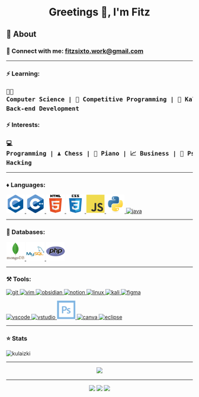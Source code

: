 <h1 align="center"> 
   Greetings 👋, I'm Fitz
</h1>

## 💬 About

### 📧 Connect with me: fitzsixto.work@gmail.com <hr>

### ⚡ Learning:
### <pre>👨‍💻 Computer Science  | 🧪 Competitive Programming  | 🐉 Kali Linux | 🕸 Back-end Development </pre>

### ⚡ Interests:
### <pre>💻 Programming  |  ♟ Chess  |  🎹 Piano  |  📈 Business  |  🧠 Psychology  |  👾 Hacking</pre> <hr>

### ♦ Languages:

<p align="left"> 
<a href="https://www.cprogramming.com/" target="_blank" rel="noreferrer"> <img src="https://raw.githubusercontent.com/devicons/devicon/master/icons/c/c-original.svg" alt="c" width="50" height="50"/> </a>
<a href="https://www.w3schools.com/cpp/" target="_blank" rel="noreferrer"> <img src="https://raw.githubusercontent.com/devicons/devicon/master/icons/cplusplus/cplusplus-original.svg" alt="cplusplus" width="50" height="50"/> </a>  
<a href="https://www.w3.org/html/" target="_blank" rel="noreferrer"> <img src="https://raw.githubusercontent.com/devicons/devicon/master/icons/html5/html5-original-wordmark.svg" alt="html5" width="50" height="50"/> </a> 
<a href="https://www.w3schools.com/css/" target="_blank" rel="noreferrer"> <img src="https://raw.githubusercontent.com/devicons/devicon/master/icons/css3/css3-original-wordmark.svg" alt="css3" width="50" height="50"/> </a> 
<a href="https://developer.mozilla.org/en-US/docs/Web/JavaScript" target="_blank" rel="noreferrer"> <img src="https://raw.githubusercontent.com/devicons/devicon/master/icons/javascript/javascript-original.svg" alt="javascript" width="50" height="50"/> </a> 
<a href="https://www.python.org" target="_blank" rel="noreferrer"> <img src="https://raw.githubusercontent.com/devicons/devicon/master/icons/python/python-original.svg" alt="python" width="50" height="50"/> </a>
<a href="https://www.java.com/en/" target="_blank" rel="noreferrer"> <img src="https://cdn-icons-png.flaticon.com/512/226/226777.png" alt="java" width="50" height="50"/> </a>
</p>
<hr>

### 🧬 Databases:

<a href="https://www.mongodb.com/" target="_blank" rel="noreferrer"> <img src="https://raw.githubusercontent.com/devicons/devicon/master/icons/mongodb/mongodb-original-wordmark.svg" alt="mongodb" width="50" height="50"/> </a> 
<a href="https://www.mysql.com/" target="_blank" rel="noreferrer"> <img src="https://raw.githubusercontent.com/devicons/devicon/master/icons/mysql/mysql-original-wordmark.svg" alt="mysql" width="50" height="50"/> </a> 
<a href="https://www.php.net" target="_blank" rel="noreferrer"> <img src="https://raw.githubusercontent.com/devicons/devicon/master/icons/php/php-original.svg" alt="php" width="50" height="50"/> </a>
<hr>

### ⚒ Tools:

<a href="https://www.vim.org/" target="_blank" rel="noreferrer"> <img src="https://www.vectorlogo.zone/logos/git-scm/git-scm-icon.svg" alt="git" width="50" height="50"/> </a> 
<a href="https://git-scm.com/" target="_blank" rel="noreferrer"> <img src="https://cdn.freebiesupply.com/logos/large/2x/vim-logo-png-transparent.png" alt="vim" width="50" height="50"/> </a>
<a href="https://obsidian.md/" target="_blank" rel="noreferrer"> <img src="https://play-lh.googleusercontent.com/McJwuNc1Gbs8-XrPCH77Ar-qZMGujN6L0_zb_jv_0oBe2vwnmIboESQjPsTSu1uINbg" alt="obsidian" width="50" height="50"/> </a> 
<a href="https://www.notion.so/" target="_blank" rel="noreferrer"> <img src="https://upload.wikimedia.org/wikipedia/commons/4/45/Notion_app_logo.png" alt="notion" width="50" height="50"/> </a>
<a href="https://www.linux.org/" target="_blank" rel="noreferrer"> <img src="https://1000logos.net/wp-content/uploads/2017/03/LINUX-LOGO.png" alt="linux" width="50" height="50"/> </a> 
<a href="https://www.kali.org/" target="_blank" rel="noreferrer"> <img src="https://upload.wikimedia.org/wikipedia/commons/thumb/2/2b/Kali-dragon-icon.svg/2048px-Kali-dragon-icon.svg.png" alt="kali" width="60" height="60"/> </a> 
<a href="https://www.figma.com/" target="_blank" rel="noreferrer"> <img src="https://www.vectorlogo.zone/logos/figma/figma-icon.svg" alt="figma" width="50" height="50"/> </a>

<a href="https://code.visualstudio.com/" target="_blank" rel="noreferrer"> <img src="https://upload.wikimedia.org/wikipedia/commons/thumb/9/9a/Visual_Studio_Code_1.35_icon.svg/2048px-Visual_Studio_Code_1.35_icon.svg.png" alt="vscode" width="50" height="50"/> </a>
<a href="https://visualstudio.microsoft.com/" target="_blank" rel="noreferrer"> <img src="https://upload.wikimedia.org/wikipedia/commons/thumb/2/2c/Visual_Studio_Icon_2022.svg/2048px-Visual_Studio_Icon_2022.svg.png" alt="vstudio" width="55" height="55"/> </a>
<a href="https://www.photoshop.com/en" target="_blank" rel="noreferrer"> <img src="https://raw.githubusercontent.com/devicons/devicon/master/icons/photoshop/photoshop-line.svg" alt="photoshop" width="50" height="50"/> </a> 
<a href="https://www.canva.com/" target="_blank" rel="noreferrer"> <img src="https://cdn-images-1.medium.com/max/1200/1*A6kkoOVJVpXPWewg8axc5w.png" alt="canva" width="50" height="50"/> </a>
<a href="https://www.eclipse.org/" target="_blank" rel="noreferrer"> <img src="https://cdn.freebiesupply.com/logos/large/2x/eclipse-11-logo-png-transparent.png" alt="eclipse" width="50" height="50"/> </a>
<hr>

### ⭐ Stats
<p align="left"><img src="https://komarev.com/ghpvc/?username=kulaizki&label=Profile%20views&color=5f1dba&style=flat" alt="kulaizki" /> <hr>
</p>
<p align="center"> 
   <a href="https://www.codewars.com/users/kulaizki" target="_blank"><img src="https://www.codewars.com/users/kulaizki/badges/large"> </a> <hr>
   </p>
<p align="center">  
   <img src="https://github-readme-stats-git-masterrstaa-rickstaa.vercel.app/api?username=kulaizki&theme=great-gatsby&show_icons=true&border_color=0">
   <img src="https://github-readme-streak-stats.herokuapp.com/?user=kulaizki&theme=great-gatsby&border_color=fab000">
   <img src="https://github-readme-stats-git-masterrstaa-rickstaa.vercel.app/api/top-langs/?username=kulaizki&layout=compact&title_color=fab000&bg_color=000000&text_color=f0f5f2&border_color=0"> 
</p>
